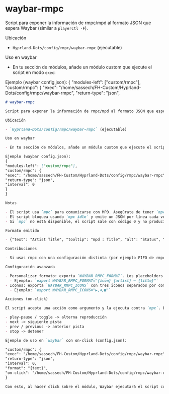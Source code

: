 # waybar-rmpc

Script para exponer la información de rmpc/mpd al formato JSON que espera Waybar (similar a `playerctl -F`).

Ubicación

- `Hyprland-Dots/config/rmpc/waybar-rmpc` (ejecutable)

Uso en waybar

- En tu sección de módulos, añade un módulo custom que ejecute el script en modo `exec`:

Ejemplo (waybar config.json):
{
"modules-left": ["custom/rmpc"],
"custom/rmpc": {
"exec": "/home/sassech/FH-Custom/Hyprland-Dots/config/rmpc/waybar-rmpc",
"return-type": "json",

```markdown
# waybar-rmpc

Script para exponer la información de rmpc/mpd al formato JSON que espera Waybar (similar a `playerctl -F`).

Ubicación

- `Hyprland-Dots/config/rmpc/waybar-rmpc` (ejecutable)

Uso en waybar

- En tu sección de módulos, añade un módulo custom que ejecute el script en modo `exec`:

Ejemplo (waybar config.json):
{
"modules-left": ["custom/rmpc"],
"custom/rmpc": {
"exec": "/home/sassech/FH-Custom/Hyprland-Dots/config/rmpc/waybar-rmpc",
"return-type": "json",
"interval": 0
}
}

Notas

- El script usa `mpc` para comunicarse con MPD. Asegúrate de tener `mpc` instalado y que MPD esté corriendo y accesible.
- El script bloquea usando `mpc idle` y emite un JSON por línea cada vez que cambia la canción/estado.
- Si `mpc` no está disponible, el script sale con código 0 y no producirá salida.

Formato emitido

- {"text": "Artist Title", "tooltip": "mpd : Title", "alt": "Status", "class": "Status"}

Contribuciones

- Si usas rmpc con una configuración distinta (por ejemplo FIFO de rmpc), puedes adaptar el uso de `mpc` o reemplazar por `rmpc --format` si la herramienta soporta imprimir metadata en línea.

Configuración avanzada

- Personalizar formato: exporta `WAYBAR_RMPC_FORMAT`. Los placeholders soportados: `{artist}`, `{title}`, `{icon}`.
  - Ejemplo: `export WAYBAR_RMPC_FORMAT="{icon} {artist} — {title}"`
- Iconos: exporta `WAYBAR_RMPC_ICONS` con tres iconos separados por comas: `PLAY,PAUSE,STOP`.
  - Ejemplo: `export WAYBAR_RMPC_ICONS="▶,⏸,■"`

Acciones (on-click)

El script acepta una acción como argumento y la ejecuta contra `mpc`. Esto permite enlazar clicks de waybar:

- play-pause / toggle -> alterna reproducción
- next -> siguiente pista
- prev / previous -> anterior pista
- stop -> detener

Ejemplo de uso en `waybar` con on-click (config.json):

"custom/rmpc": {
"exec": "/home/sassech/FH-Custom/Hyprland-Dots/config/rmpc/waybar-rmpc",
"return-type": "json",
"interval": 0,
"format": "{text}",
"on-click": "/home/sassech/FH-Custom/Hyprland-Dots/config/rmpc/waybar-rmpc play-pause"
}

Con esto, al hacer click sobre el módulo, Waybar ejecutará el script con el argumento `play-pause` que llamará a `mpc toggle`.
```
